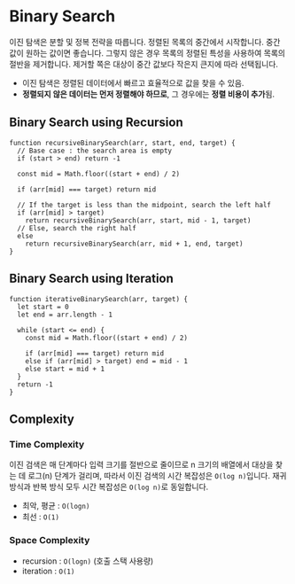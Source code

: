 # Binary Search

이진 탐색은 분할 및 정복 전략을 따릅니다. 
정렬된 목록의 중간에서 시작합니다. 중간 값이 원하는 값이면 좋습니다. 
그렇지 않은 경우 목록의 정렬된 특성을 사용하여 목록의 절반을 제거합니다. 제거할 쪽은 대상이 중간 값보다 작은지 큰지에 따라 선택됩니다.

- 이진 탐색은 정렬된 데이터에서 빠르고 효율적으로 값을 찾을 수 있음. 
- **정렬되지 않은 데이터는 먼저 정렬해야 하므로**, 그 경우에는 **정렬 비용이 추가**됨. 

## Binary Search using Recursion
```
function recursiveBinarySearch(arr, start, end, target) {
  // Base case : the search area is empty
  if (start > end) return -1

  const mid = Math.floor((start + end) / 2)

  if (arr[mid] === target) return mid

  // If the target is less than the midpoint, search the left half
  if (arr[mid] > target)
    return recursiveBinarySearch(arr, start, mid - 1, target)
  // Else, search the right half
  else
    return recursiveBinarySearch(arr, mid + 1, end, target)
}
```


## Binary Search using Iteration
```
function iterativeBinarySearch(arr, target) {
  let start = 0
  let end = arr.length - 1

  while (start <= end) {
    const mid = Math.floor((start + end) / 2)

    if (arr[mid] === target) return mid
    else if (arr[mid] > target) end = mid - 1
    else start = mid + 1
  }
  return -1
}
```

## Complexity

### Time Complexity
이진 검색은 매 단계마다 입력 크기를 절반으로 줄이므로 n 크기의 배열에서 대상을 찾는 데 로그(n) 단계가 걸리며, 
따라서 이진 검색의 시간 복잡성은 `O(log n)`입니다. 
재귀 방식과 반복 방식 모두 시간 복잡성은 `O(log n)`로 동일합니다.
- 최악, 평균 : `O(logn)`
- 최선 : `O(1)`

### Space Complexity
- recursion : `O(logn)` (호출 스택 사용량)
- iteration : `O(1)`

